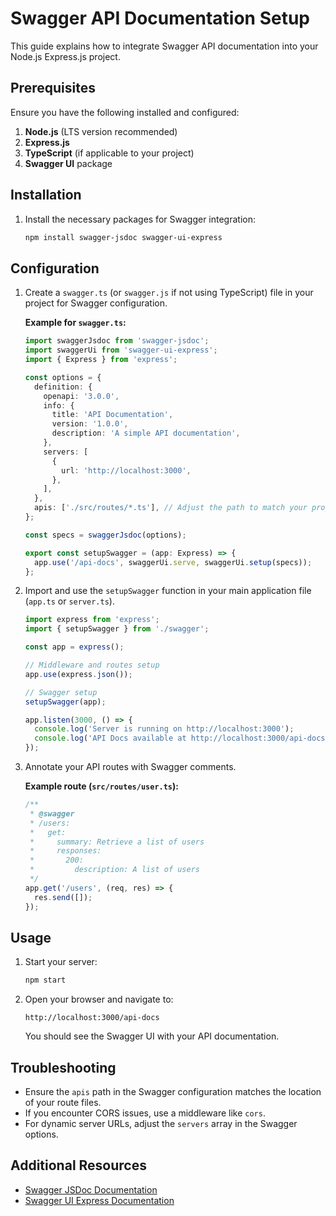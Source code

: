 # Swagger API Documentation Setup

This guide explains how to integrate Swagger API documentation into your Node.js Express.js project.

## Prerequisites

Ensure you have the following installed and configured:

1. **Node.js** (LTS version recommended)
2. **Express.js**
3. **TypeScript** (if applicable to your project)
4. **Swagger UI** package


## Installation

1. Install the necessary packages for Swagger integration:

   ```bash
   npm install swagger-jsdoc swagger-ui-express
   ```

## Configuration

1. Create a `swagger.ts` (or `swagger.js` if not using TypeScript) file in your project for Swagger configuration.

   **Example for `swagger.ts`:**

   ```typescript
   import swaggerJsdoc from 'swagger-jsdoc';
   import swaggerUi from 'swagger-ui-express';
   import { Express } from 'express';

   const options = {
     definition: {
       openapi: '3.0.0',
       info: {
         title: 'API Documentation',
         version: '1.0.0',
         description: 'A simple API documentation',
       },
       servers: [
         {
           url: 'http://localhost:3000',
         },
       ],
     },
     apis: ['./src/routes/*.ts'], // Adjust the path to match your project structure
   };

   const specs = swaggerJsdoc(options);

   export const setupSwagger = (app: Express) => {
     app.use('/api-docs', swaggerUi.serve, swaggerUi.setup(specs));
   };
   ```

2. Import and use the `setupSwagger` function in your main application file (`app.ts` or `server.ts`).

   ```typescript
   import express from 'express';
   import { setupSwagger } from './swagger';

   const app = express();

   // Middleware and routes setup
   app.use(express.json());

   // Swagger setup
   setupSwagger(app);

   app.listen(3000, () => {
     console.log('Server is running on http://localhost:3000');
     console.log('API Docs available at http://localhost:3000/api-docs');
   });
   ```

3. Annotate your API routes with Swagger comments.

   **Example route (`src/routes/user.ts`):**

   ```typescript
   /**
    * @swagger
    * /users:
    *   get:
    *     summary: Retrieve a list of users
    *     responses:
    *       200:
    *         description: A list of users
    */
   app.get('/users', (req, res) => {
     res.send([]);
   });
   ```

## Usage

1. Start your server:

   ```bash
   npm start
   ```

2. Open your browser and navigate to:

   ```
   http://localhost:3000/api-docs
   ```

   You should see the Swagger UI with your API documentation.

## Troubleshooting

- Ensure the `apis` path in the Swagger configuration matches the location of your route files.
- If you encounter CORS issues, use a middleware like `cors`.
- For dynamic server URLs, adjust the `servers` array in the Swagger options.

## Additional Resources

- [Swagger JSDoc Documentation](https://www.npmjs.com/package/swagger-jsdoc)
- [Swagger UI Express Documentation](https://www.npmjs.com/package/swagger-ui-express)
